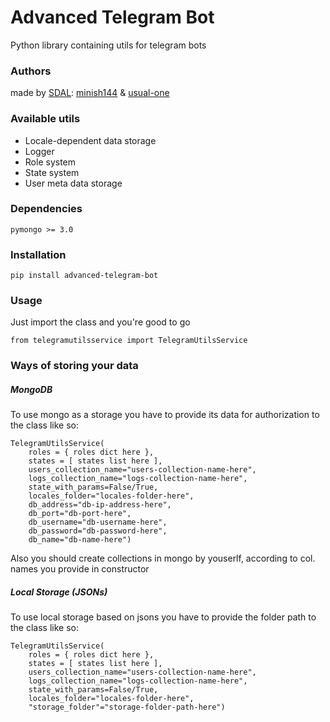 # Advanced Telegram Bot
Python library containing utils for telegram bots

### Authors
made by [SDAL](https://sdal.pw/ "sdal"): 
[minish144](https://github.com/Minish144 "minish144")
& 
[usual-one](https://github.com/usual-one "usual-one")

### Available utils
- Locale-dependent data storage
- Logger
- Role system
- State system
- User meta data storage

### Dependencies
```
pymongo >= 3.0
```

### Installation
```
pip install advanced-telegram-bot
```

### Usage
Just import the class and you're good to go
```
from telegramutilsservice import TelegramUtilsService
```

### Ways of storing your data
##### MongoDB
To use mongo as a storage you have to provide its data for authorization to the class like so:
```
TelegramUtilsService(
	roles = { roles dict here },
	states = [ states list here ],
	users_collection_name="users-collection-name-here",
	logs_collection_name="logs-collection-name-here",
	state_with_params=False/True,
	locales_folder="locales-folder-here",
	db_address="db-ip-address-here",
	db_port="db-port-here",
	db_username="db-username-here",
	db_password="db-password-here",
	db_name="db-name-here")
```
Also you should create collections in mongo by youserlf, according to col. names you provide in constructor

##### Local Storage (JSONs)
To use local storage based on jsons  you have to provide the folder path to the class like so:
```
TelegramUtilsService(
	roles = { roles dict here },
	states = [ states list here ],
	users_collection_name="users-collection-name-here",
	logs_collection_name="logs-collection-name-here",
	state_with_params=False/True,
	locales_folder="locales-folder-here",
	"storage_folder"="storage-folder-path-here")
```